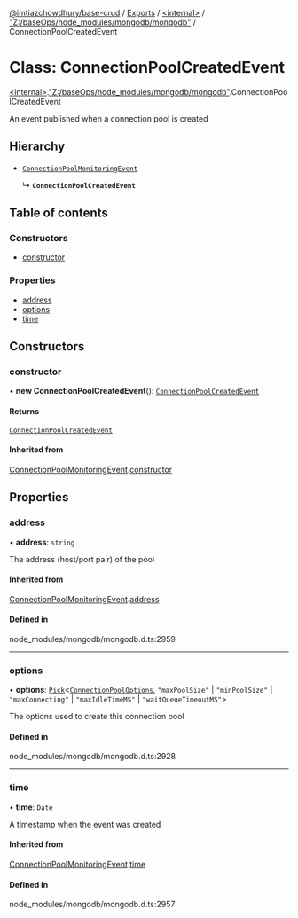 [@imtiazchowdhury/base-crud](../README.md) / [Exports](../modules.md) / [\<internal\>](../modules/internal_.md) / ["Z:/baseOps/node\_modules/mongodb/mongodb"](../modules/internal_._Z__baseOps_node_modules_mongodb_mongodb_.md) / ConnectionPoolCreatedEvent

# Class: ConnectionPoolCreatedEvent

[\<internal\>](../modules/internal_.md).["Z:/baseOps/node\_modules/mongodb/mongodb"](../modules/internal_._Z__baseOps_node_modules_mongodb_mongodb_.md).ConnectionPoolCreatedEvent

An event published when a connection pool is created

## Hierarchy

- [`ConnectionPoolMonitoringEvent`](internal_._Z__baseOps_node_modules_mongodb_mongodb_.ConnectionPoolMonitoringEvent.md)

  ↳ **`ConnectionPoolCreatedEvent`**

## Table of contents

### Constructors

- [constructor](internal_._Z__baseOps_node_modules_mongodb_mongodb_.ConnectionPoolCreatedEvent.md#constructor)

### Properties

- [address](internal_._Z__baseOps_node_modules_mongodb_mongodb_.ConnectionPoolCreatedEvent.md#address)
- [options](internal_._Z__baseOps_node_modules_mongodb_mongodb_.ConnectionPoolCreatedEvent.md#options)
- [time](internal_._Z__baseOps_node_modules_mongodb_mongodb_.ConnectionPoolCreatedEvent.md#time)

## Constructors

### constructor

• **new ConnectionPoolCreatedEvent**(): [`ConnectionPoolCreatedEvent`](internal_._Z__baseOps_node_modules_mongodb_mongodb_.ConnectionPoolCreatedEvent.md)

#### Returns

[`ConnectionPoolCreatedEvent`](internal_._Z__baseOps_node_modules_mongodb_mongodb_.ConnectionPoolCreatedEvent.md)

#### Inherited from

[ConnectionPoolMonitoringEvent](internal_._Z__baseOps_node_modules_mongodb_mongodb_.ConnectionPoolMonitoringEvent.md).[constructor](internal_._Z__baseOps_node_modules_mongodb_mongodb_.ConnectionPoolMonitoringEvent.md#constructor)

## Properties

### address

• **address**: `string`

The address (host/port pair) of the pool

#### Inherited from

[ConnectionPoolMonitoringEvent](internal_._Z__baseOps_node_modules_mongodb_mongodb_.ConnectionPoolMonitoringEvent.md).[address](internal_._Z__baseOps_node_modules_mongodb_mongodb_.ConnectionPoolMonitoringEvent.md#address)

#### Defined in

node_modules/mongodb/mongodb.d.ts:2959

___

### options

• **options**: [`Pick`](../modules/internal_.md#pick)\<[`ConnectionPoolOptions`](../interfaces/internal_._Z__baseOps_node_modules_mongodb_mongodb_.ConnectionPoolOptions.md), ``"maxPoolSize"`` \| ``"minPoolSize"`` \| ``"maxConnecting"`` \| ``"maxIdleTimeMS"`` \| ``"waitQueueTimeoutMS"``\>

The options used to create this connection pool

#### Defined in

node_modules/mongodb/mongodb.d.ts:2928

___

### time

• **time**: `Date`

A timestamp when the event was created

#### Inherited from

[ConnectionPoolMonitoringEvent](internal_._Z__baseOps_node_modules_mongodb_mongodb_.ConnectionPoolMonitoringEvent.md).[time](internal_._Z__baseOps_node_modules_mongodb_mongodb_.ConnectionPoolMonitoringEvent.md#time)

#### Defined in

node_modules/mongodb/mongodb.d.ts:2957
